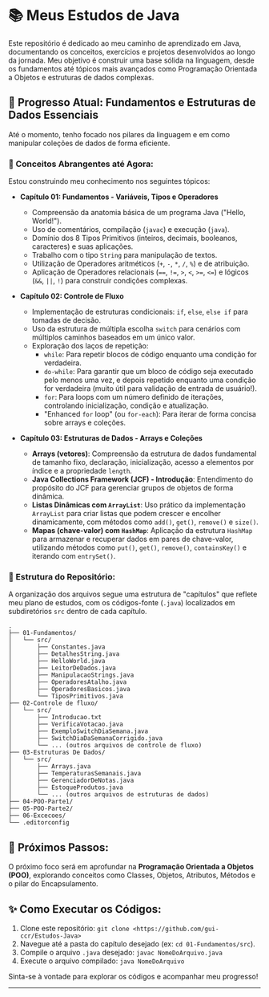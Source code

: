 # 📚 Meus Estudos de Java

Este repositório é dedicado ao meu caminho de aprendizado em Java, documentando os conceitos, exercícios e projetos desenvolvidos ao longo da jornada. Meu objetivo é construir uma base sólida na linguagem, desde os fundamentos até tópicos mais avançados como Programação Orientada a Objetos e estruturas de dados complexas.

## 🚀 Progresso Atual: Fundamentos e Estruturas de Dados Essenciais

Até o momento, tenho focado nos pilares da linguagem e em como manipular coleções de dados de forma eficiente.

### 📝 Conceitos Abrangentes até Agora:

Estou construindo meu conhecimento nos seguintes tópicos:

* **Capítulo 01: Fundamentos - Variáveis, Tipos e Operadores**
    * Compreensão da anatomia básica de um programa Java ("Hello, World!").
    * Uso de comentários, compilação (`javac`) e execução (`java`).
    * Domínio dos 8 Tipos Primitivos (inteiros, decimais, booleanos, caracteres) e suas aplicações.
    * Trabalho com o tipo `String` para manipulação de textos.
    * Utilização de Operadores aritméticos (`+`, `-`, `*`, `/`, `%`) e de atribuição.
    * Aplicação de Operadores relacionais (`==`, `!=`, `>`, `<`, `>=`, `<=`) e lógicos (`&&`, `||`, `!`) para construir condições complexas.

* **Capítulo 02: Controle de Fluxo**
    * Implementação de estruturas condicionais: `if`, `else`, `else if` para tomadas de decisão.
    * Uso da estrutura de múltipla escolha `switch` para cenários com múltiplos caminhos baseados em um único valor.
    * Exploração dos laços de repetição:
        * `while`: Para repetir blocos de código enquanto uma condição for verdadeira.
        * `do-while`: Para garantir que um bloco de código seja executado pelo menos uma vez, e depois repetido enquanto uma condição for verdadeira (muito útil para validação de entrada de usuário!).
        * `for`: Para loops com um número definido de iterações, controlando inicialização, condição e atualização.
        * "Enhanced `for` loop" (ou `for-each`): Para iterar de forma concisa sobre arrays e coleções.

* **Capítulo 03: Estruturas de Dados - Arrays e Coleções**
    * **Arrays (vetores)**: Compreensão da estrutura de dados fundamental de tamanho fixo, declaração, inicialização, acesso a elementos por índice e a propriedade `length`.
    * **Java Collections Framework (JCF) - Introdução**: Entendimento do propósito do JCF para gerenciar grupos de objetos de forma dinâmica.
    * **Listas Dinâmicas com `ArrayList`**: Uso prático da implementação `ArrayList` para criar listas que podem crescer e encolher dinamicamente, com métodos como `add()`, `get()`, `remove()` e `size()`.
    * **Mapas (chave-valor) com `HashMap`**: Aplicação da estrutura `HashMap` para armazenar e recuperar dados em pares de chave-valor, utilizando métodos como `put()`, `get()`, `remove()`, `containsKey()` e iterando com `entrySet()`.

### 📂 Estrutura do Repositório:

A organização dos arquivos segue uma estrutura de "capítulos" que reflete meu plano de estudos, com os códigos-fonte (`.java`) localizados em subdiretórios `src` dentro de cada capítulo.

```
.
├── 01-Fundamentos/
│   └── src/
│       ├── Constantes.java
│       ├── DetalhesString.java
│       ├── HelloWorld.java
│       ├── LeitorDeDados.java
│       ├── ManipulacaoStrings.java
│       ├── OperadoresAtalho.java
│       ├── OperadoresBasicos.java
│       └── TiposPrimitivos.java
├── 02-Controle de fluxo/
│   └── src/
│       ├── Introducao.txt
│       ├── VerificaVotacao.java
│       ├── ExemploSwitchDiaSemana.java
│       ├── SwitchDiaDaSemanaCorrigido.java
│       └── ... (outros arquivos de controle de fluxo)
├── 03-Estruturas De Dados/
│   └── src/
│       ├── Arrays.java
│       ├── TemperaturasSemanais.java
│       ├── GerenciadorDeNotas.java
│       ├── EstoqueProdutos.java
│       └── ... (outros arquivos de estruturas de dados)
├── 04-POO-Parte1/
├── 05-POO-Parte2/
├── 06-Excecoes/
└── .editorconfig

```
## 🎯 Próximos Passos:

O próximo foco será em aprofundar na **Programação Orientada a Objetos (POO)**, explorando conceitos como Classes, Objetos, Atributos, Métodos e o pilar do Encapsulamento.

## ✨ Como Executar os Códigos:

1.  Clone este repositório: `git clone <https://github.com/gui-ccr/Estudos-Java>`
2.  Navegue até a pasta do capítulo desejado (ex: `cd 01-Fundamentos/src`).
3.  Compile o arquivo `.java` desejado: `javac NomeDoArquivo.java`
4.  Execute o arquivo compilado: `java NomeDoArquivo`

Sinta-se à vontade para explorar os códigos e acompanhar meu progresso!

---
